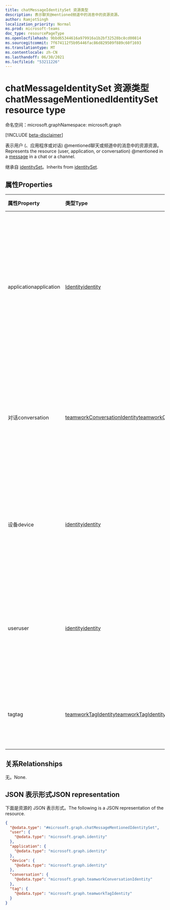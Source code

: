 ```yaml
---
title: chatMessageIdentitySet 资源类型
description: 表示聊天@mentioned频道中的消息中的资源资源。
author: RamjotSingh
localization_priority: Normal
ms.prod: microsoft-teams
doc_type: resourcePageType
ms.openlocfilehash: 9bbd65344616a979916a1b2bf32528bc8cd00814
ms.sourcegitcommit: 7f674112f5b95446fac86d829509f889c60f1693
ms.translationtype: MT
ms.contentlocale: zh-CN
ms.lasthandoff: 06/30/2021
ms.locfileid: "53211226"
---
```

# <a name="chatmessagementionedidentityset-resource-type"></a><span data-ttu-id="3377e-103">chatMessageIdentitySet 资源类型</span><span class="sxs-lookup"><span data-stu-id="3377e-103">chatMessageMentionedIdentitySet resource type</span></span>

<span data-ttu-id="3377e-104">命名空间：microsoft.graph</span><span class="sxs-lookup"><span data-stu-id="3377e-104">Namespace: microsoft.graph</span></span>

[!INCLUDE [beta-disclaimer](../../includes/beta-disclaimer.md)]

<span data-ttu-id="3377e-105">表示用户 (、应用程序或对话) @mentioned聊天或频道中的消息中的资源资源。 [](../resources/chatmessage.md)</span><span class="sxs-lookup"><span data-stu-id="3377e-105">Represents the resource (user, application, or conversation) @mentioned in a [message](../resources/chatmessage.md) in a chat or a channel.</span></span>


<span data-ttu-id="3377e-106">继承自 [identitySet](../resources/identityset.md)。</span><span class="sxs-lookup"><span data-stu-id="3377e-106">Inherits from [identitySet](../resources/identityset.md).</span></span>

## <a name="properties"></a><span data-ttu-id="3377e-107">属性</span><span class="sxs-lookup"><span data-stu-id="3377e-107">Properties</span></span>
|<span data-ttu-id="3377e-108">属性</span><span class="sxs-lookup"><span data-stu-id="3377e-108">Property</span></span>|<span data-ttu-id="3377e-109">类型</span><span class="sxs-lookup"><span data-stu-id="3377e-109">Type</span></span>|<span data-ttu-id="3377e-110">说明</span><span class="sxs-lookup"><span data-stu-id="3377e-110">Description</span></span>|
|:---|:---|:---|
|<span data-ttu-id="3377e-111">application</span><span class="sxs-lookup"><span data-stu-id="3377e-111">application</span></span>|[<span data-ttu-id="3377e-112">Identity</span><span class="sxs-lookup"><span data-stu-id="3377e-112">identity</span></span>](../resources/identity.md)|<span data-ttu-id="3377e-113">继承自 [identitySet](../resources/identityset.md)。</span><span class="sxs-lookup"><span data-stu-id="3377e-113">Inherited from [identitySet](../resources/identityset.md).</span></span> <span data-ttu-id="3377e-114">如果存在，表示应用程序 (例如，自动程序) @mentioned消息 [中的自动程序](../resources/chatmessage.md)。</span><span class="sxs-lookup"><span data-stu-id="3377e-114">If present, represents an application (for example, bot) @mentioned in a [message](../resources/chatmessage.md).</span></span>|
|<span data-ttu-id="3377e-115">对话</span><span class="sxs-lookup"><span data-stu-id="3377e-115">conversation</span></span>|[<span data-ttu-id="3377e-116">teamworkConversationIdentity</span><span class="sxs-lookup"><span data-stu-id="3377e-116">teamworkConversationIdentity</span></span>](../resources/teamworkconversationidentity.md)|<span data-ttu-id="3377e-117">如果存在，表示对话 (例如，团队或频道) @mentioned消息 [中](../resources/chatmessage.md)。</span><span class="sxs-lookup"><span data-stu-id="3377e-117">If present, represents a conversation (for example, team or channel) @mentioned in a [message](../resources/chatmessage.md).</span></span>|
|<span data-ttu-id="3377e-118">设备</span><span class="sxs-lookup"><span data-stu-id="3377e-118">device</span></span>|[<span data-ttu-id="3377e-119">identity</span><span class="sxs-lookup"><span data-stu-id="3377e-119">identity</span></span>](../resources/identity.md)|<span data-ttu-id="3377e-120">继承自 [identitySet](../resources/identityset.md)。</span><span class="sxs-lookup"><span data-stu-id="3377e-120">Inherited from [identitySet](../resources/identityset.md).</span></span> <span data-ttu-id="3377e-121">由于不支持在设备上使用@mention使用。</span><span class="sxs-lookup"><span data-stu-id="3377e-121">Not used because it's not supported to @mention devices.</span></span>|
|<span data-ttu-id="3377e-122">user</span><span class="sxs-lookup"><span data-stu-id="3377e-122">user</span></span>|[<span data-ttu-id="3377e-123">identity</span><span class="sxs-lookup"><span data-stu-id="3377e-123">identity</span></span>](../resources/identity.md)|<span data-ttu-id="3377e-124">继承自 [identitySet](../resources/identityset.md)。</span><span class="sxs-lookup"><span data-stu-id="3377e-124">Inherited from [identitySet](../resources/identityset.md).</span></span> <span data-ttu-id="3377e-125">如果存在，表示用户@mentioned消息[中显示。](../resources/chatmessage.md)</span><span class="sxs-lookup"><span data-stu-id="3377e-125">If present, represents a user @mentioned in a [message](../resources/chatmessage.md).</span></span>|
|<span data-ttu-id="3377e-126">tag</span><span class="sxs-lookup"><span data-stu-id="3377e-126">tag</span></span>|[<span data-ttu-id="3377e-127">teamworkTagIdentity</span><span class="sxs-lookup"><span data-stu-id="3377e-127">teamworkTagIdentity</span></span>](../resources/teamworktagidentity.md)|<span data-ttu-id="3377e-128">如果存在，表示团队@mentioned中的[标记。](../resources/chatmessage.md)</span><span class="sxs-lookup"><span data-stu-id="3377e-128">If present, represents a tag @mentioned in a team [message](../resources/chatmessage.md).</span></span>|

## <a name="relationships"></a><span data-ttu-id="3377e-129">关系</span><span class="sxs-lookup"><span data-stu-id="3377e-129">Relationships</span></span>
<span data-ttu-id="3377e-130">无。</span><span class="sxs-lookup"><span data-stu-id="3377e-130">None.</span></span>

## <a name="json-representation"></a><span data-ttu-id="3377e-131">JSON 表示形式</span><span class="sxs-lookup"><span data-stu-id="3377e-131">JSON representation</span></span>
<span data-ttu-id="3377e-132">下面是资源的 JSON 表示形式。</span><span class="sxs-lookup"><span data-stu-id="3377e-132">The following is a JSON representation of the resource.</span></span>
<!-- {
  "blockType": "resource",
  "@odata.type": "microsoft.graph.chatMessageMentionedIdentitySet"
}
-->
``` json
{
  "@odata.type": "#microsoft.graph.chatMessageMentionedIdentitySet",
  "user": {
    "@odata.type": "microsoft.graph.identity"
  },
  "application": {
    "@odata.type": "microsoft.graph.identity"
  },
  "device": {
    "@odata.type": "microsoft.graph.identity"
  },
  "conversation": {
    "@odata.type": "microsoft.graph.teamworkConversationIdentity"
  },
  "tag": {
    "@odata.type": "microsoft.graph.teamworkTagIdentity"
  }
}
```
